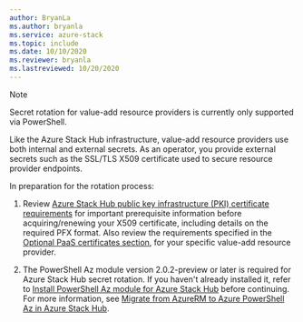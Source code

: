 ```yaml
---
author: BryanLa
ms.author: bryanla
ms.service: azure-stack
ms.topic: include
ms.date: 10/10/2020
ms.reviewer: bryanla
ms.lastreviewed: 10/20/2020
---
```


> [!NOTE]
> Secret rotation for value-add resource providers is currently only supported via PowerShell. 

Like the Azure Stack Hub infrastructure, value-add resource providers use both internal and external secrets. As an operator, you provide external secrets such as the SSL/TLS X509 certificate used to secure resource provider endpoints.

In preparation for the rotation process:

1. Review [Azure Stack Hub public key infrastructure (PKI) certificate requirements](../operator/azure-stack-pki-certs.md#certificate-requirements) for important prerequisite information before acquiring/renewing your X509 certificate, including details on the required PFX format. Also review the requirements specified in the [Optional PaaS certificates section](../operator/azure-stack-pki-certs.md#optional-paas-certificates), for your specific value-add resource provider.

2. The PowerShell Az module version 2.0.2-preview or later is required for Azure Stack Hub secret rotation. If you haven't already installed it, refer to [Install PowerShell Az module for Azure Stack Hub](../operator/powershell-install-az-module.md) before continuing. For more information, see [Migrate from AzureRM to Azure PowerShell Az in Azure Stack Hub](../operator/migrate-azurerm-az.md).
